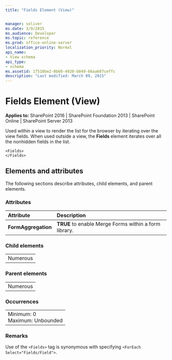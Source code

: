 ```yaml
---
title: "Fields Element (View)"


manager: soliver
ms.date: 3/9/2015
ms.audience: Developer
ms.topic: reference
ms.prod: office-online-server
localization_priority: Normal
api_name:
- View schema
api_type:
- schema
ms.assetid: 17518be2-0b60-4920-b049-66aa607ceffc
description: "Last modified: March 09, 2015"
---
```


# Fields Element (View)

 
  
 **Applies to:** SharePoint 2016 | SharePoint Foundation 2013 | SharePoint Online | SharePoint Server 2013
  
Used within a view to render the list for the browser by iterating over the view fields. When used outside a view, the **Fields** element iterates over all the nonhidden fields in the list. 
  
```
<Fields>
</Fields>
```

## Elements and attributes

The following sections describe attributes, child elements, and parent elements.

### Attributes

|**Attribute**|**Description**|
|:-----|:-----|
|**FormAggregation** <br/> |**TRUE** to enable Merge Forms within a form library.  <br/> |
   
### Child elements

||
|:-----|
|Numerous |
   
### Parent elements

||
|:-----|
|Numerous |
   
### Occurrences

||
|:-----|
|Minimum: 0  <br/> Maximum: Unbounded  <br/> |
   
### Remarks

Use of the  `<Fields>` tag is synonymous with specifying  `<ForEach Select="Fields/Field">`.
  

